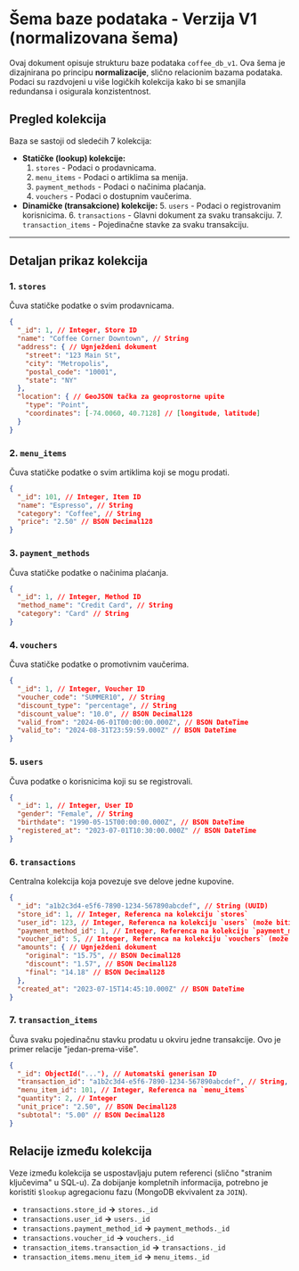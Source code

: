 # Šema baze podataka - Verzija V1 (normalizovana šema)

Ovaj dokument opisuje strukturu baze podataka `coffee_db_v1`. Ova šema je dizajnirana po principu **normalizacije**, slično relacionim bazama podataka. Podaci su razdvojeni u više logičkih kolekcija kako bi se smanjila redundansa i osigurala konzistentnost.

## Pregled kolekcija

Baza se sastoji od sledećih 7 kolekcija:

-   **Statičke (lookup) kolekcije:**
    1.  `stores` - Podaci o prodavnicama.
    2.  `menu_items` - Podaci o artiklima sa menija.
    3.  `payment_methods` - Podaci o načinima plaćanja.
    4.  `vouchers` - Podaci o dostupnim vaučerima.
-   **Dinamičke (transakcione) kolekcije:**
    5.  `users` - Podaci o registrovanim korisnicima.
    6.  `transactions` - Glavni dokument za svaku transakciju.
    7.  `transaction_items` - Pojedinačne stavke za svaku transakciju.

---

## Detaljan prikaz kolekcija

### 1. `stores`

Čuva statičke podatke o svim prodavnicama.

```json
{
  "_id": 1, // Integer, Store ID
  "name": "Coffee Corner Downtown", // String
  "address": { // Ugnježdeni dokument
    "street": "123 Main St",
    "city": "Metropolis",
    "postal_code": "10001",
    "state": "NY"
  },
  "location": { // GeoJSON tačka za geoprostorne upite
    "type": "Point",
    "coordinates": [-74.0060, 40.7128] // [longitude, latitude]
  }
}
```

### 2. `menu_items`

Čuva statičke podatke o svim artiklima koji se mogu prodati.


```json
{
  "_id": 101, // Integer, Item ID
  "name": "Espresso", // String
  "category": "Coffee", // String
  "price": "2.50" // BSON Decimal128
}
```

### 3. `payment_methods`


Čuva statičke podatke o načinima plaćanja.

```json
{
  "_id": 1, // Integer, Method ID
  "method_name": "Credit Card", // String
  "category": "Card" // String
}
```

### 4. `vouchers`

Čuva statičke podatke o promotivnim vaučerima.

```json
{
  "_id": 1, // Integer, Voucher ID
  "voucher_code": "SUMMER10", // String
  "discount_type": "percentage", // String
  "discount_value": "10.0", // BSON Decimal128
  "valid_from": "2024-06-01T00:00:00.000Z", // BSON DateTime
  "valid_to": "2024-08-31T23:59:59.000Z" // BSON DateTime
}
```

### 5. `users`

Čuva podatke o korisnicima koji su se registrovali.

```json
{
  "_id": 1, // Integer, User ID
  "gender": "Female", // String
  "birthdate": "1990-05-15T00:00:00.000Z", // BSON DateTime
  "registered_at": "2023-07-01T10:30:00.000Z" // BSON DateTime
}
```

### 6. `transactions`

Centralna kolekcija koja povezuje sve delove jedne kupovine.

```json
{
  "_id": "a1b2c3d4-e5f6-7890-1234-567890abcdef", // String (UUID)
  "store_id": 1, // Integer, Referenca na kolekciju `stores`
  "user_id": 123, // Integer, Referenca na kolekciju `users` (može biti null)
  "payment_method_id": 1, // Integer, Referenca na kolekciju `payment_methods`
  "voucher_id": 5, // Integer, Referenca na kolekciju `vouchers` (može biti null)
  "amounts": { // Ugnježdeni dokument
    "original": "15.75", // BSON Decimal128
    "discount": "1.57", // BSON Decimal128
    "final": "14.18" // BSON Decimal128
  },
  "created_at": "2023-07-15T14:45:10.000Z" // BSON DateTime
}
```

### 7. `transaction_items`

Čuva svaku pojedinačnu stavku prodatu u okviru jedne transakcije. Ovo je primer relacije "jedan-prema-više".

```json
{
  "_id": ObjectId("..."), // Automatski generisan ID
  "transaction_id": "a1b2c3d4-e5f6-7890-1234-567890abcdef", // String, Referenca na `transactions`
  "menu_item_id": 101, // Integer, Referenca na `menu_items`
  "quantity": 2, // Integer
  "unit_price": "2.50", // BSON Decimal128
  "subtotal": "5.00" // BSON Decimal128
}
```

## Relacije između kolekcija

Veze između kolekcija se uspostavljaju putem referenci (slično "stranim ključevima" u SQL-u). Za dobijanje kompletnih informacija, potrebno je koristiti `$lookup` agregacionu fazu (MongoDB ekvivalent za `JOIN`).

-   `transactions.store_id` **->** `stores._id`
-   `transactions.user_id` **->** `users._id`
-   `transactions.payment_method_id` **->** `payment_methods._id`
-   `transactions.voucher_id` **->** `vouchers._id`
-   `transaction_items.transaction_id` **->** `transactions._id`
-   `transaction_items.menu_item_id` **->** `menu_items._id`